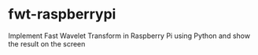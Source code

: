 # fwt-raspberrypi
Implement Fast Wavelet Transform in Raspberry Pi using Python and show the result on the screen

